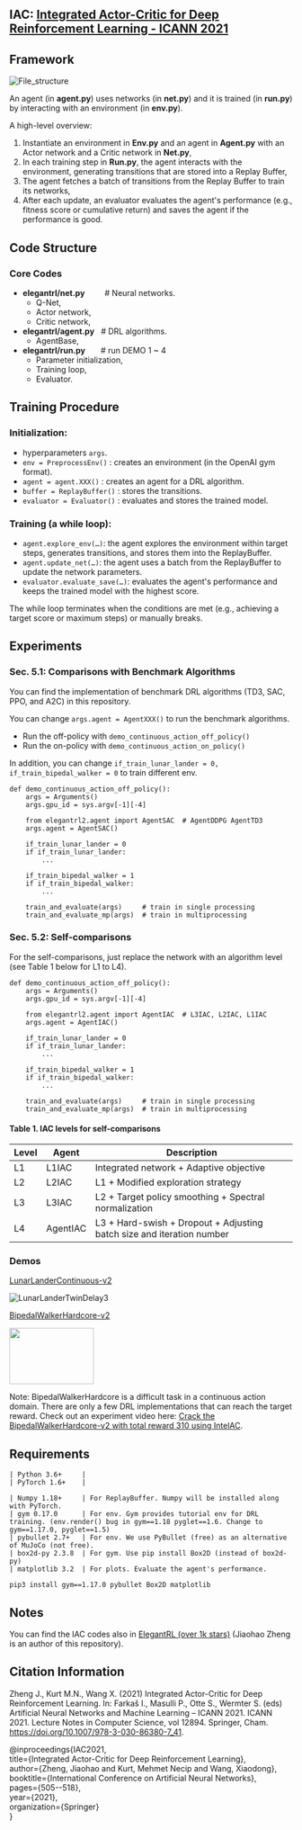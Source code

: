 ## IAC: [Integrated Actor-Critic for Deep Reinforcement Learning - ICANN 2021](https://www.springerprofessional.de/en/integrated-actor-critic-for-deep-reinforcement-learning/19652718)

## Framework
![File_structure](https://github.com/Yonv1943/ElegantRL/blob/master/figs/File_structure.png)

An agent (in **agent.py**) uses networks (in **net.py**) and it is trained (in **run.py**) by interacting with an environment (in **env.py**).
   
A high-level overview:
1) Instantiate an environment in **Env.py** and an agent in **Agent.py** with an Actor network and a Critic network in **Net.py**, 
2) In each training step in **Run.py**, the agent interacts with the environment, generating transitions that are stored into a Replay Buffer, 
3) The agent fetches a batch of transitions from the Replay Buffer to train its networks, 
4) After each update, an evaluator evaluates the agent's performance (e.g., fitness score or cumulative return) and saves the agent if the performance is good.

## Code Structure
### Core Codes
+ **elegantrl/net.py**    &nbsp;&nbsp;&nbsp;&nbsp;&nbsp;&nbsp;&nbsp; # Neural networks.
   + Q-Net,
   + Actor network,
   + Critic network, 
+ **elegantrl/agent.py**  &nbsp;&nbsp;# DRL algorithms. 
   + AgentBase, 
+ **elegantrl/run.py**    &nbsp;&nbsp;&nbsp;&nbsp;&nbsp;&nbsp;# run DEMO 1 ~ 4
   + Parameter initialization,
   + Training loop,
   + Evaluator.

## Training Procedure

### Initialization:
+ hyperparameters `args`.
+ `env = PreprocessEnv()` : creates an environment (in the OpenAI gym format).
+ `agent = agent.XXX()` : creates an agent for a DRL algorithm.
+ `buffer = ReplayBuffer()` : stores the transitions.
+ `evaluator = Evaluator()` : evaluates and stores the trained model.

### Training (a while loop):
+ `agent.explore_env(…)`: the agent explores the environment within target steps, generates transitions, and stores them into the ReplayBuffer.
+ `agent.update_net(…)`: the agent uses a batch from the ReplayBuffer to update the network parameters.
+ `evaluator.evaluate_save(…)`: evaluates the agent's performance and keeps the trained model with the highest score.

The while loop terminates when the conditions are met (e.g., achieving a target score or maximum steps) or manually breaks.

## Experiments

### Sec. 5.1: Comparisons with Benchmark Algorithms

You can find the implementation of benchmark DRL algorithms (TD3, SAC, PPO, and A2C) in this repository.

You can change `args.agent = AgentXXX()` to run the benchmark algorithms. 
- Run the off-policy with `demo_continuous_action_off_policy()`
- Run the on-policy with `demo_continuous_action_on_policy()`

In addition, you can change `if_train_lunar_lander = 0, if_train_bipedal_walker = 0` to train different env.

```
def demo_continuous_action_off_policy():
    args = Arguments()
    args.gpu_id = sys.argv[-1][-4]

    from elegantrl2.agent import AgentSAC  # AgentDDPG AgentTD3
    args.agent = AgentSAC()
    
    if_train_lunar_lander = 0
    if if_train_lunar_lander:
        ...
        
    if_train_bipedal_walker = 1
    if if_train_bipedal_walker:
        ...
        
    train_and_evaluate(args)     # train in single processing
    train_and_evaluate_mp(args)  # train in multiprocessing
```



### Sec. 5.2: Self-comparisons


For the self-comparisons, just replace the network with an algorithm level (see Table 1 below for L1 to L4).

```
def demo_continuous_action_off_policy():
    args = Arguments()
    args.gpu_id = sys.argv[-1][-4]

    from elegantrl2.agent import AgentIAC  # L3IAC, L2IAC, L1IAC
    args.agent = AgentIAC()
    
    if_train_lunar_lander = 0
    if if_train_lunar_lander:
        ...
        
    if_train_bipedal_walker = 1
    if if_train_bipedal_walker:
        ...
        
    train_and_evaluate(args)     # train in single processing
    train_and_evaluate_mp(args)  # train in multiprocessing
```



#### Table 1. IAC levels for self-comparisons


| Level | Agent    | Description |
| ----- | -------- | ----------------------------------------------------------------------|
| L1    | L1IAC    | Integrated network + Adaptive objective                               |
| L2    | L2IAC    | L1 + Modified exploration strategy                                    |
| L3    | L3IAC    | L2 + Target policy smoothing + Spectral normalization                 |
| L4    | AgentIAC | L3 + Hard-swish + Dropout + Adjusting batch size and iteration number |


### Demos 

[LunarLanderContinuous-v2](https://gym.openai.com/envs/LunarLanderContinuous-v2/)

![LunarLanderTwinDelay3](https://github.com/Yonv1943/ElegantRL/blob/master/figs/LunarLanderTwinDelay3.gif)

[BipedalWalkerHardcore-v2](https://gym.openai.com/envs/BipedalWalkerHardcore-v2/)

<img src="https://github.com/Yonv1943/ElegantRL/blob/master/figs/BipedalWalkerHardcore-v2-total-668kb.gif" width="150" height="100"/>

Note: BipedalWalkerHardcore is a difficult task in a continuous action domain. There are only a few DRL implementations that can reach the target reward. Check out an experiment video here: [Crack the BipedalWalkerHardcore-v2 with total reward 310 using IntelAC](https://www.bilibili.com/video/BV1wi4y187tC).

## Requirements


    | Python 3.6+     |           
    | PyTorch 1.6+    |    

    | Numpy 1.18+     | For ReplayBuffer. Numpy will be installed along with PyTorch.
    | gym 0.17.0      | For env. Gym provides tutorial env for DRL training. (env.render() bug in gym==1.18 pyglet==1.6. Change to gym==1.17.0, pyglet==1.5)
    | pybullet 2.7+   | For env. We use PyBullet (free) as an alternative of MuJoCo (not free).
    | box2d-py 2.3.8  | For gym. Use pip install Box2D (instead of box2d-py)
    | matplotlib 3.2  | For plots. Evaluate the agent's performance.
    
    pip3 install gym==1.17.0 pybullet Box2D matplotlib
    

## Notes

You can find the IAC codes also in [ElegantRL (over 1k stars)](https://github.com/AI4Finance-Foundation/ElegantRL) (Jiaohao Zheng is an author of this repository).

## Citation Information

Zheng J., Kurt M.N., Wang X. (2021) Integrated Actor-Critic for Deep Reinforcement Learning. In: Farkaš I., Masulli P., Otte S., Wermter S. (eds) Artificial Neural Networks and Machine Learning – ICANN 2021. ICANN 2021. Lecture Notes in Computer Science, vol 12894. Springer, Cham. https://doi.org/10.1007/978-3-030-86380-7_41.

@inproceedings{IAC2021, <br />
  title={Integrated Actor-Critic for Deep Reinforcement Learning}, <br />
  author={Zheng, Jiaohao and Kurt, Mehmet Necip and Wang, Xiaodong}, <br />
  booktitle={International Conference on Artificial Neural Networks}, <br />
  pages={505--518}, <br />
  year={2021}, <br />
  organization={Springer} <br />
}
